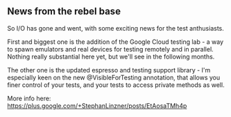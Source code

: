 ## News from the rebel base

So I/O has gone and went, with some exciting news for the test anthusiasts.

First and biggest one is the addition of the Google Cloud testing lab - a way to spawn emulators and real devices for testing remotely and in parallel. Nothing really substantial here yet, but we'll see in the following months.

The other one is the updated espresso and testing support library - I'm especially keen on the new @VisibleForTesting annotation, that allows you finer control of your tests, and your tests to access private methods as well.

More info here: https://plus.google.com/+StephanLinzner/posts/EtAosaTMh4p
